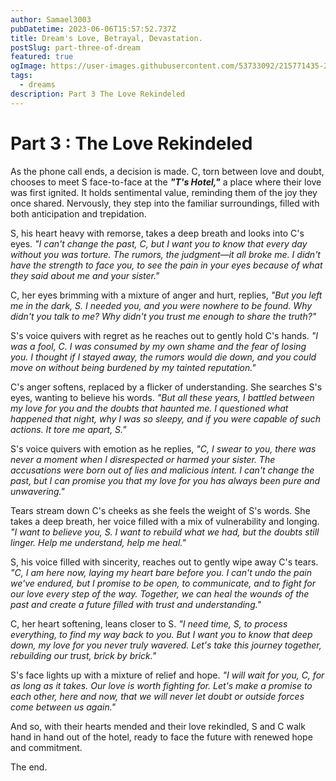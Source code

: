 ```yaml
---
author: Samael3003
pubDatetime: 2023-06-06T15:57:52.737Z
title: Dream's Love, Betrayal, Devastation.
postSlug: part-three-of-dream
featured: true
ogImage: https://user-images.githubusercontent.com/53733092/215771435-25408246-2309-4f8b-a781-1f3d93bdf0ec.png
tags:
  - dreams
description: Part 3 The Love Rekindeled
---
```


# Part 3 : The Love Rekindeled

As the phone call ends, a decision is made. C, torn between love and doubt, chooses to meet S face-to-face at the **_"T's Hotel,"_** a place where their love was first ignited. It holds sentimental value, reminding them of the joy they once shared. Nervously, they step into the familiar surroundings, filled with both anticipation and trepidation.

S, his heart heavy with remorse, takes a deep breath and looks into C's eyes. _"I can't change the past, C, but I want you to know that every day without you was torture. The rumors, the judgment—it all broke me. I didn't have the strength to face you, to see the pain in your eyes because of what they said about me and your sister."_

C, her eyes brimming with a mixture of anger and hurt, replies, _"But you left me in the dark, S. I needed you, and you were nowhere to be found. Why didn't you talk to me? Why didn't you trust me enough to share the truth?"_

S's voice quivers with regret as he reaches out to gently hold C's hands. _"I was a fool, C. I was consumed by my own shame and the fear of losing you. I thought if I stayed away, the rumors would die down, and you could move on without being burdened by my tainted reputation."_

C's anger softens, replaced by a flicker of understanding. She searches S's eyes, wanting to believe his words. _"But all these years, I battled between my love for you and the doubts that haunted me. I questioned what happened that night, why I was so sleepy, and if you were capable of such actions. It tore me apart, S."_

S's voice quivers with emotion as he replies, _"C, I swear to you, there was never a moment when I disrespected or harmed your sister. The accusations were born out of lies and malicious intent. I can't change the past, but I can promise you that my love for you has always been pure and unwavering."_

Tears stream down C's cheeks as she feels the weight of S's words. She takes a deep breath, her voice filled with a mix of vulnerability and longing. _"I want to believe you, S. I want to rebuild what we had, but the doubts still linger. Help me understand, help me heal."_

S, his voice filled with sincerity, reaches out to gently wipe away C's tears. _"C, I am here now, laying my heart bare before you. I can't undo the pain we've endured, but I promise to be open, to communicate, and to fight for our love every step of the way. Together, we can heal the wounds of the past and create a future filled with trust and understanding."_

C, her heart softening, leans closer to S. _"I need time, S, to process everything, to find my way back to you. But I want you to know that deep down, my love for you never truly wavered. Let's take this journey together, rebuilding our trust, brick by brick."_

S's face lights up with a mixture of relief and hope. _"I will wait for you, C, for as long as it takes. Our love is worth fighting for. Let's make a promise to each other, here and now, that we will never let doubt or outside forces come between us again."_

And so, with their hearts mended and their love rekindled, S and C walk hand in hand out of the hotel, ready to face the future with renewed hope and commitment.

The end.
